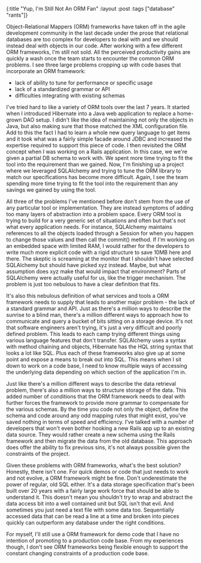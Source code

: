{:title "Yup, I'm Still Not An ORM Fan"
 :layout :post
 :tags ["database" "rants"]}

Object-Relational Mappers (ORM) frameworks have taken off in the agile development 
community in the last decade under the prose that relational databases are too
complex for developers to deal with and we should instead deal with objects in our
code. After working with a few different ORM frameworks, I\'m still not sold. All the
perceived productivity gains are quickly a wash once the team starts to encounter the
common ORM problems. I see three large problems cropping up with code bases that
incorporate an ORM framework:

* lack of ability to tune for performance or specific usage
* lack of a standardized grammar or API
* difficulties integrating with existing schemas

I\'ve tried hard to like a variety of ORM tools over the last 7 years. It started when
I introduced Hibernate into a Java web application to replace a home-grown DAO setup.
I didn\'t like the idea of maintaining not only the objects in Java, but also making
sure that those matched the XML configuration file. Add to this the fact I had to learn
a whole new query language to get items and it took what was a fairly simple facade
around JDBC and increased the expertise required to support this piece of code. I then
revisited the ORM concept when I was working on a Rails application. In this case, we
we\'re given a partial DB schema to work with. We spent more time trying to fit the tool
into the requirement than we gained. Now, I\'m finishing up a project where we leveraged
SQLAlchemy and trying to tune the ORM library to match our specifications has become
more difficult. Again, I see the team spending more time trying to fit the tool into
the requirement than any savings we gained by using the tool.

All three of the problems I\'ve mentioned before don\'t stem from the use of any particular
tool or implementation. They are instead symptoms of adding too many layers of abstraction
into a problem space. Every ORM tool is trying to build for a very generic set of situations
and often but that\'s not what every application needs. For instance, SQLAlchemy maintains
references to all the objects loaded through a Session for when you happen to change those
values and then call the commit() method. If I\'m working on an embedded space with limited
RAM, I would rather for the developers to write much more explicit code with a rigid structure
to save 10MB here and there. The skeptic is screaming at the monitor that I shouldn\'t have
selected SQLAlchemy but should have picked xyz instead. Maybe, but what assumption does xyz
make that would impact that environment? Parts of SQLAlchemy were actually useful for us,
like the trigger mechanism. The problem is just too nebulous to have a clear definition that
fits.

It\'s also this nebulous definition of what services and tools a ORM framework needs to supply
that leads to another major problem - the lack of a standard grammar and API. Just as there\'s
a million ways to describe the sunrise to a blind man, there\'s a million different ways
to approach how to communicate and query a bucket of bits sitting on a storage device. It\'s
not that software engineers aren\'t trying, it\'s just a very difficult and poorly defined problem.
This leads to each camp trying different things using various language features that don\'t
transfer. SQLAlchemy uses a syntax with method chaining and objects, Hibernate has the HQL
string syntax that looks a lot like SQL. Plus each of these frameworks also give up at some
point and expose a means to break out into SQL. This means when I sit down to work on a code
base, I need to know multiple ways of accessing the underlying data depending on which section
of the application I\'m in.

Just like there\'s a million different ways to describe the data retrieval problem, there\'s
also a million ways to structure storage of the data. This added number of conditions that the
ORM framework needs to deal with further forces the framework to provide more grammar to
compensate for the various schemas. By the time you code not only the object, define the schema
and code around any odd mapping rules that might exist, you\'ve saved nothing in terms of speed
and efficiency. I\'ve talked with a number of developers that won\'t even bother hooking a new Rails
app up to an existing data source. They would rather create a new schema using the Rails framework
and then migrate the data from the old database. This approach does offer the ability to fix
previous sins, it\'s not always possible given the constraints of the project.

Given these problems with ORM frameworks, what\'s the best solution? Honestly, there isn\'t one.
For quick demos or code that just needs to work and not evolve, a ORM framework might be fine.
Don\'t underestimate the power of regular, old SQL either. It\'s a data storage specification
that\'s been built over 20 years with a fairly large work force that should be able to understand
it. This doesn\'t mean you shouldn\'t try to wrap and abstract the data access bit into a well
contained unit but SQL isn\'t that evil. And sometimes you just need a text file with some data
too. Sequentially accessed data that can be read a line at a time and broken into pieces quickly
can outperform any database under the right conditions.

For myself, I\'ll still use a ORM framework for demo code that I have no intention of promoting
to a production code base. From my experiences though, I don\'t see ORM frameworks being flexible
enough to support the constant changing constraints of a production code base.
